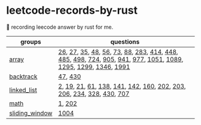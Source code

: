 # leetcode-records-by-rust
🐒 recording leecode answer by rust for me.

| groups | questions |
| ----------- | ----------- |
| [array](_array) | [26](_array/_26_remove-duplicates-from-sorted-array), [27](_array/_27_remove-element), [35](_array/_35_search-insert-position), [48](_array/_48_rotate-image), [56](_array/_56_merge-intervals), [73](_array/_73_set-matrix-zeroes), [88](_array/_88_merge-sorted-array), [283](_array/_283_move-zeroes), [414](_array/_414_third-maximum-number), [448](_array/_448_find-all-numbers-disappeared-in-an-array), [485](_array/_485_max-consecutive-ones), [498](_array/_498_diagonal-traverse), [724](_array/_724_find-pivot-index), [905](_array/_905_sort-array-by-parity), [941](_array/_941_valid-mountain-array), [977](_array/_977_squares-of-a-sorted-array), [1051](_array/_1051_height-checker), [1089](_array/_1089_duplicate-zeros), [1295](_array/_1295_find-numbers-with-even-number-of-digits), [1299](_array/_1299_replace-elements-with-greatest-element-on-right-side), [1346](_array/_1346_check-if-n-and-its-double-exist), [1991](_array/_1991_find-the-middle-index-in-array)|
|[backtrack](_backtrack)|[47](_backtrack/_47_permutations-ii), [430](_backtrack/_430_flatten-a-multilevel-doubly-linked-list)|
|[linked_list](_linked_list)| [2](_linked_list/_2_add-two-numbers), [19](_linked_list/_19_remove-nth-node-from-end-of-list), [21](_linked_list/_21_merge-two-sorted-lists), [61](_linked_list/_61_rotate-list), [138](_linked_list/_138_copy-list-with-random-pointer), [141](_linked_list/_141_linked-list-cycle), [142](_linked_list/_142_linked-list-cycle-ii), [160](_linked_list/_160_intersection-of-two-linked-lists), [202](_linked_list/_202_happy-number), [203](_linked_list/_203_remove-linked-list-elements), [206](_linked_list/_206_reverse-linked-list), [234](_linked_list/_234_palindrome-linked-list), [328](_linked_list/_328_odd-even-linked-list), [430](_linked_list/_430_flatten-a-multilevel-doubly-linked-list), [707](_linked_list/_707_design-linked-list)|
|[math](_math)|[1](_math/_math/_1_two-sum), [202](_math/_202_happy-number)|
|[sliding_window](_sliding_window)|[1004](_sliding_window/_1004_max-consecutive-ones-iii)|